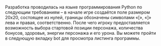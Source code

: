 Разработка проводилась на языке программирования Python по следующим требованиям – в начале игре создаётся поле размером 20x20, состоящее из нулей, границы обозначены символами «[», «]» лева и правая, соответственно. После чего игроку предоставляется возможность выбора стартовой позиции персонажа, количества бонусов, здоровья, энергии персонажа и его урона. Вы можете пройти в следующую вкладку bot для просмотра листинга программы.
